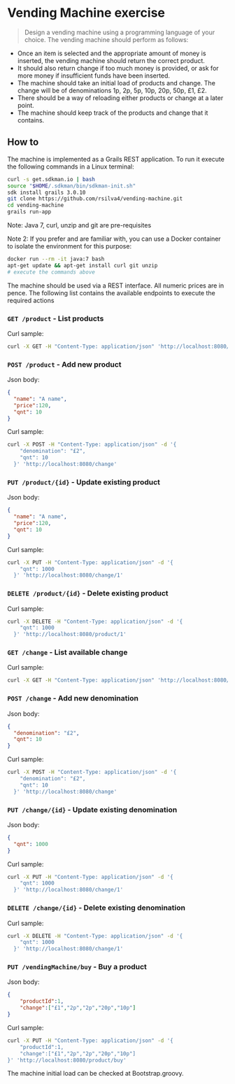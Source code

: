 # Vending Machine exercise

> Design a vending machine using a programming language of your choice.
  The vending machine should perform as follows:
  * Once an item is selected and the appropriate amount of money is inserted, the vending machine should return the correct product.
  * It should also return change if too much money is provided, or ask for more money if insufficient funds have been inserted.
  * The machine should take an initial load of products and change. The change will be of denominations 1p, 2p, 5p, 10p, 20p, 50p, £1, £2.
  * There should be a way of reloading either products or change at a later point.
  * The machine should keep track of the products and change that it contains.

## How to

The machine is implemented as a Grails REST application. To run it execute the following commands in a Linux terminal:

```bash
curl -s get.sdkman.io | bash
source "$HOME/.sdkman/bin/sdkman-init.sh"
sdk install grails 3.0.10
git clone https://github.com/rsilva4/vending-machine.git
cd vending-machine
grails run-app
```

Note: Java 7, curl, unzip and git are pre-requisites

Note 2: If you prefer and are familiar with, you can use a Docker container to isolate the environment for this purpose:

``` bash
docker run --rm -it java:7 bash
apt-get update && apt-get install curl git unzip 
# execute the commands above
```

The machine should be used via a REST interface. All numeric prices are in pence. The following list contains the available endpoints to execute the required actions

### `GET /product` - List products

Curl sample:
```bash
curl -X GET -H "Content-Type: application/json" 'http://localhost:8080/product'
```

### `POST /product` - Add new product

Json body:
```json
{
  "name": "A name",
  "price":120,
  "qnt": 10
}
```

Curl sample:
```bash
curl -X POST -H "Content-Type: application/json" -d '{   
    "denomination": "£2",
    "qnt": 10
  }' 'http://localhost:8080/change'
```

### `PUT /product/{id}` - Update existing product

Json body:
```json
{
  "name": "A name",
  "price":120,
  "qnt": 10
}
```

Curl sample:
```bash
curl -X PUT -H "Content-Type: application/json" -d '{   
    "qnt": 1000
  }' 'http://localhost:8080/change/1'
```

### `DELETE /product/{id}` - Delete existing product

Curl sample:
```bash
curl -X DELETE -H "Content-Type: application/json" -d '{   
    "qnt": 1000
  }' 'http://localhost:8080/product/1'
```

### `GET /change` - List available change

Curl sample:
```bash
curl -X GET -H "Content-Type: application/json" 'http://localhost:8080/change'
```

### `POST /change` - Add new denomination

Json body:
```json
{
  "denomination": "£2",
  "qnt": 10
}
```

Curl sample:
```bash
curl -X POST -H "Content-Type: application/json" -d '{   
    "denomination": "£2",
    "qnt": 10
  }' 'http://localhost:8080/change'
```

### `PUT /change/{id}` - Update existing denomination

Json body:
```json
{
  "qnt": 1000
}
```

Curl sample:
```bash
curl -X PUT -H "Content-Type: application/json" -d '{   
    "qnt": 1000
  }' 'http://localhost:8080/change/1'
```

### `DELETE /change/{id}` - Delete existing denomination

Curl sample:
```bash
curl -X DELETE -H "Content-Type: application/json" -d '{   
    "qnt": 1000
  }' 'http://localhost:8080/change/1'
```

### `PUT /vendingMachine/buy` - Buy a product

Json body:
```json
{
    "productId":1,
    "change":["£1","2p","2p","20p","10p"]
}
```

Curl sample:
```bash
curl -X PUT -H "Content-Type: application/json" -d '{
    "productId":1,
    "change":["£1","2p","2p","20p","10p"]
}' 'http://localhost:8080/product/buy'
```

The machine initial load can be checked at Bootstrap.groovy.
